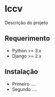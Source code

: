 # lccv

Descrição do projeto

## Requerimento

* Python >= 3.x
* Django >= 2.x

## Instalação

* Primeiro ....
* Segundo ....
